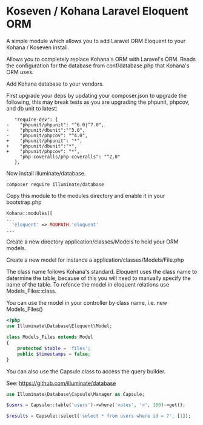 # Koseven / Kohana Laravel Eloquent ORM

A simple module which allows you to add Laravel ORM Eloquent to your Kohana / Koseven install.

Allows you to completely replace Kohana's ORM with Laravel's ORM. Reads the configuration for the database from conf/database.php that Kohana's ORM uses.

Add Kohana database to your vendors.

First upgrade your deps by updating your composer.json to upgrade the following, this may break tests as you are upgrading the phpunit, phpcov, and db unit to latest:
```
   "require-dev": {
-    "phpunit/phpunit": "^6.0|^7.0",
-    "phpunit/dbunit":"^3.0",
-    "phpunit/phpcov": "^4.0",
+    "phpunit/phpunit": "*",
+    "phpunit/dbunit":"*",
+    "phpunit/phpcov": "*",
     "php-coveralls/php-coveralls": "^2.0"
   },
```
Now install illuminate/database.

```
composer require illuminate/database
```

Copy this module to the modules directory and enable it in your bootstrap.php
```php
Kohana::modules([
...
  'eloquent' => MODPATH.'eloquent'
...
```
Create a new directory application/classes/Models to hold your ORM models.

Create a new model for instance a application/classes/Models/File.php

The class name follows Kohana's standard. Eloquent uses the class name to determine the table, because of this
you will need to manually specify the name of the table. To refence the model in eloquent relations use Models_Files::class.

You can use the model in your controller by class name, i.e. new Models_Files()

```php
<?php
use Illuminate\Database\Eloquent\Model;

class Models_Files extends Model
{
    protected $table = 'files';
    public $timestamps = false;
}
```

You can also use the Capsule class to access the query builder.

See:
https://github.com/illuminate/database

```php
use Illuminate\Database\Capsule\Manager as Capsule;

$users = Capsule::table('users')->where('votes', '>', 100)->get();

$results = Capsule::select('select * from users where id = ?', [1]);

```



